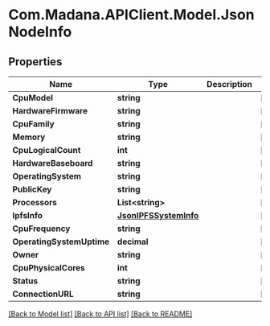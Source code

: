 
# Com.Madana.APIClient.Model.JsonNodeInfo

## Properties

Name | Type | Description | Notes
------------ | ------------- | ------------- | -------------
**CpuModel** | **string** |  | [optional] 
**HardwareFirmware** | **string** |  | [optional] 
**CpuFamily** | **string** |  | [optional] 
**Memory** | **string** |  | [optional] 
**CpuLogicalCount** | **int** |  | [optional] 
**HardwareBaseboard** | **string** |  | [optional] 
**OperatingSystem** | **string** |  | [optional] 
**PublicKey** | **string** |  | [optional] 
**Processors** | **List&lt;string&gt;** |  | [optional] 
**IpfsInfo** | [**JsonIPFSSystemInfo**](JsonIPFSSystemInfo.md) |  | [optional] 
**CpuFrequency** | **string** |  | [optional] 
**OperatingSystemUptime** | **decimal** |  | [optional] 
**Owner** | **string** |  | [optional] 
**CpuPhysicalCores** | **int** |  | [optional] 
**Status** | **string** |  | [optional] 
**ConnectionURL** | **string** |  | [optional] 

[[Back to Model list]](../README.md#documentation-for-models)
[[Back to API list]](../README.md#documentation-for-api-endpoints)
[[Back to README]](../README.md)

